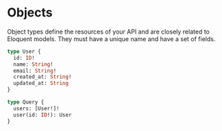 # Objects
Object types define the resources of your API and are closely related to Eloquent models.
They must have a unique name and have a set of fields.

```graphql
type User {
  id: ID!
  name: String!
  email: String!
  created_at: String!
  updated_at: String
}

type Query {
  users: [User!]!
  user(id: ID!): User
}
```